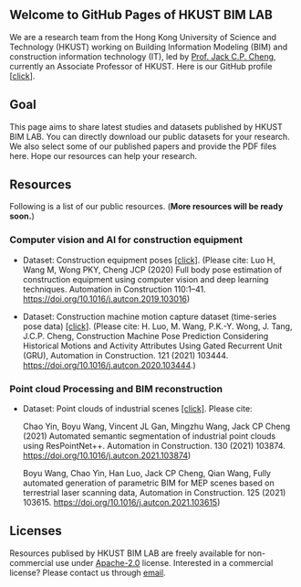 ## Welcome to GitHub Pages of HKUST BIM LAB

We are a research team from the Hong Kong University of Science and Technology (HKUST) working on Building Information Modeling (BIM) and construction information technology (IT), led by [Prof. Jack C.P. Cheng](https://facultyprofiles.ust.hk/profiles.php?profile=jack-chin-pang-cheng-cejcheng), currently an Associate Professor of HKUST. Here is our GitHub profile [[click](https://github.com/hkustbimlab)]. 


## Goal
This page aims to share latest studies and datasets published by HKUST BIM LAB. You can directly download our public datasets for your research. We also select some of our published papers and provide the PDF files here. Hope our resources can help your research.

## Resources
Following is a list of our public resources. (**More resources will be ready soon.**)

### Computer vision and AI for construction equipment
* Dataset: Construction equipment poses [[click]](https://hkustconnect-my.sharepoint.com/:f:/g/personal/hluoaf_connect_ust_hk/EmiZELaKKoZMqgHO3k_2a68BFWu_gq9Z9MZWX5u0cQE1nw?e=6xsOLB).
(Please cite: Luo H, Wang M, Wong PKY, Cheng JCP (2020) Full body pose estimation of construction equipment using computer vision and deep learning techniques. Automation in Construction 110:1–41. https://doi.org/10.1016/j.autcon.2019.103016)

* Dataset: Construction machine motion capture dataset (time-series pose data) [[click]](https://hkustconnect-my.sharepoint.com/:f:/g/personal/hluoaf_connect_ust_hk/EubIMHcDvFRKrpMOx7nubaIBW28tUbjx9OuY1Y-etIqj9g?e=PRCpTu).
(Please cite: H. Luo, M. Wang, P.K.-Y. Wong, J. Tang, J.C.P. Cheng, Construction Machine Pose Prediction Considering Historical Motions and Activity Attributes Using Gated Recurrent Unit (GRU), Automation in Construction. 121 (2021) 103444. https://doi.org/10.1016/j.autcon.2020.103444.)


### Point cloud Processing and BIM reconstruction
* Dataset: Point clouds of industrial scenes [[click]](https://1drv.ms/u/s!AowWVUsydD72gYZKV1056JT5DDjoog?e=pbelin). Please cite:<br>

  Chao Yin, Boyu Wang, Vincent JL Gan, Mingzhu Wang, Jack CP Cheng (2021) Automated semantic segmentation of industrial point clouds using ResPointNet++. Automation in 
  Construction. 130 (2021) 103874. https://doi.org/10.1016/j.autcon.2021.103874)<br>
  
  Boyu Wang, Chao Yin, Han Luo, Jack CP Cheng, Qian Wang, Fully automated generation of parametric BIM for MEP scenes based on terrestrial laser scanning data, Automation in 
  Construction. 125 (2021) 103615. https://doi.org/10.1016/j.autcon.2021.103615)

## Licenses
Resources publised by HKUST BIM LAB are freely available for non-commercial use under [Apache-2.0](link) license. Interested in a commercial license? Please contact us through [email](mailto:hkustbim@gmail.com).
